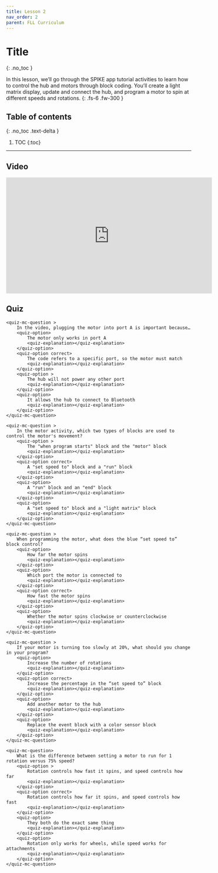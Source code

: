 ```yaml
---
title: Lesson 2
nav_order: 2
parent: FLL Curriculum
---
```


# Title
{: .no_toc }

In this lesson, we’ll go through the SPIKE app tutorial activities to learn how to control the hub and motors through block coding. You’ll create a light matrix display, update and connect the hub, and program a motor to spin at different speeds and rotations.
{: .fs-6 .fw-300 }

## Table of contents
{: .no_toc .text-delta }

1. TOC
{:toc}

---

## Video
<iframe width="560" height="315" src="https://www.youtube.com/embed/ErDj8myI_Tg?si=s1CXRpumwxveoNae" title="YouTube video player" frameborder="0" allow="accelerometer; autoplay; clipboard-write; encrypted-media; gyroscope; picture-in-picture; web-share" referrerpolicy="strict-origin-when-cross-origin" allowfullscreen></iframe>


## Quiz
<content-quiz>

    <quiz-mc-question >
        In the video, plugging the motor into port A is important because…
        <quiz-option>
            The motor only works in port A
            <quiz-explanation></quiz-explanation>
        </quiz-option>
        <quiz-option correct>
            The code refers to a specific port, so the motor must match
            <quiz-explanation></quiz-explanation>
        </quiz-option>
        <quiz-option >
            The hub will not power any other port
            <quiz-explanation></quiz-explanation>
        </quiz-option>
        <quiz-option>
            It allows the hub to connect to Bluetooth
            <quiz-explanation></quiz-explanation>
        </quiz-option>
    </quiz-mc-question>

    <quiz-mc-question >
        In the motor activity, which two types of blocks are used to control the motor's movement?
        <quiz-option >
            The "when program starts" block and the "motor" block
            <quiz-explanation></quiz-explanation>
        </quiz-option>
        <quiz-option correct>
            A "set speed to" block and a "run" block
            <quiz-explanation></quiz-explanation>
        </quiz-option>
        <quiz-option>
            A "run" block and an "end" block
            <quiz-explanation></quiz-explanation>
        </quiz-option>
        <quiz-option>
            A "set speed to" block and a "light matrix" block
            <quiz-explanation></quiz-explanation>
        </quiz-option>
    </quiz-mc-question>

    <quiz-mc-question >
        When programming the motor, what does the blue “set speed to” block control?
        <quiz-option>
            How far the motor spins
            <quiz-explanation></quiz-explanation>
        </quiz-option>
        <quiz-option>
            Which port the motor is connected to
            <quiz-explanation></quiz-explanation>
        </quiz-option>
        <quiz-option correct>
            How fast the motor spins
            <quiz-explanation></quiz-explanation>
        </quiz-option>
        <quiz-option>
            Whether the motor spins clockwise or counterclockwise
            <quiz-explanation></quiz-explanation>
        </quiz-option>
    </quiz-mc-question>

    <quiz-mc-question >
        If your motor is turning too slowly at 20%, what should you change in your program?
        <quiz-option>
            Increase the number of rotations
            <quiz-explanation></quiz-explanation>
        </quiz-option>
        <quiz-option correct>
            Increase the percentage in the “set speed to” block
            <quiz-explanation></quiz-explanation>
        </quiz-option>
        <quiz-option>
            Add another motor to the hub
            <quiz-explanation></quiz-explanation>
        </quiz-option>
        <quiz-option>
            Replace the event block with a color sensor block
            <quiz-explanation></quiz-explanation>
        </quiz-option>
    </quiz-mc-question>

    <quiz-mc-question>
        What is the difference between setting a motor to run for 1 rotation versus 75% speed?
        <quiz-option >
            Rotation controls how fast it spins, and speed controls how far
            <quiz-explanation></quiz-explanation>
        </quiz-option>
        <quiz-option correct>
            Rotation controls how far it spins, and speed controls how fast
            <quiz-explanation></quiz-explanation>
        </quiz-option>
        <quiz-option>
            They both do the exact same thing
            <quiz-explanation></quiz-explanation>
        </quiz-option>
        <quiz-option>
            Rotation only works for wheels, while speed works for attachments
            <quiz-explanation></quiz-explanation>
        </quiz-option>
    </quiz-mc-question>
</content-quiz>